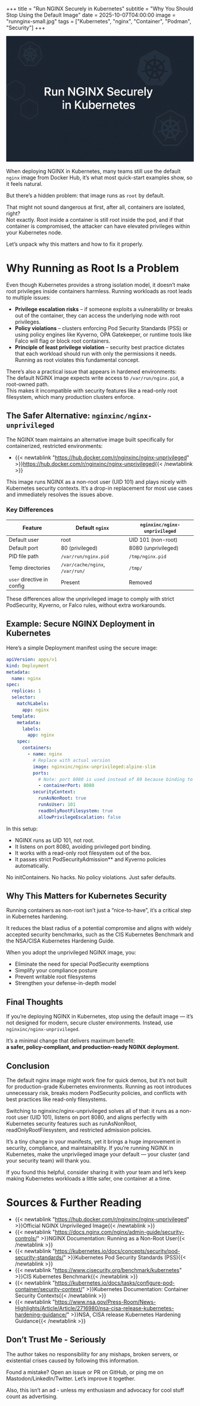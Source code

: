 +++
title = "Run NGINX Securely in Kubernetes"
subtitle = "Why You Should Stop Using the Default Image"
date = 2025-10-07T04:00:00
image = "runnginx-small.jpg"
tags = ["Kubernetes", "nginx", "Container", "Podman", "Security"]
+++

![Minimalistic dark-blue cover image with white text reading ‘Run NGINX Securely in Kubernetes,’ surrounded by abstract Kubernetes hexagon and wheel icons in soft blue tones.](./runnginx-small.jpg)

When deploying NGINX in Kubernetes, many teams still use the default `nginx` image from Docker Hub, it’s what most quick-start examples show, so it feels natural.  

But there’s a hidden problem: that image runs as `root` by default.  
  
That might not sound dangerous at first, after all, containers are isolated, right?  
Not exactly. Root inside a container is still root inside the pod, and if that container is compromised, the attacker can have elevated privileges within your Kubernetes node.  
  
Let’s unpack why this matters and how to fix it properly.

# Why Running as Root Is a Problem

Even though Kubernetes provides a strong isolation model, it doesn’t make root privileges inside containers harmless. Running workloads as root leads to multiple issues:

- **Privilege escalation risks** – if someone exploits a vulnerability or breaks out of the container, they can access the underlying node with root privileges.
- **Policy violations** – clusters enforcing Pod Security Standards (PSS) or using policy engines like Kyverno, OPA Gatekeeper, or runtime tools like Falco will flag or block root containers.
- **Principle of least privilege violation** – security best practice dictates that each workload should run with only the permissions it needs. Running as root violates this fundamental concept.

There’s also a practical issue that appears in hardened environments:  
The default NGINX image expects write access to `/var/run/nginx.pid`, a root-owned path.  
This makes it incompatible with security features like a read-only root filesystem, which many production clusters enforce.

## The Safer Alternative: `nginxinc/nginx-unprivileged`

The NGINX team maintains an alternative image built specifically for containerized, restricted environments:

- {{< newtablink "https://hub.docker.com/r/nginxinc/nginx-unprivileged" >}}https://hub.docker.com/r/nginxinc/nginx-unprivileged{{< /newtablink >}}

This image runs NGINX as a non-root user (UID 101) and plays nicely with Kubernetes security contexts.
It’s a drop-in replacement for most use cases and immediately resolves the issues above.

### Key Differences

| Feature                         | Default `nginx`                 | `nginxinc/nginx-unprivileged`   |
| ------------------------------- | ------------------------------- | ------------------------------- |
| Default user                    | root                            | UID 101 (non-root)              |
| Default port                    | 80 (privileged)                 | 8080 (unprivileged)             |
| PID file path                   | `/var/run/nginx.pid`            | `/tmp/nginx.pid`                |
| Temp directories                | `/var/cache/nginx`, `/var/run/` | `/tmp/`                         |
| `user` directive in config      | Present                         | Removed                         |

These differences allow the unprivileged image to comply with strict PodSecurity, Kyverno, or Falco rules, without extra workarounds.

## Example: Secure NGINX Deployment in Kubernetes

Here’s a simple Deployment manifest using the secure image:

```yaml
apiVersion: apps/v1
kind: Deployment
metadata:
  name: nginx
spec:
  replicas: 1
  selector:
    matchLabels:
      app: nginx
  template:
    metadata:
      labels:
        app: nginx
    spec:
      containers:
        - name: nginx
          # Replace with actual version
          image: nginxinc/nginx-unprivileged:alpine-slim
          ports:
            # Note: port 8080 is used instead of 80 because binding to ports <1024 requires root
            - containerPort: 8080
          securityContext:
            runAsNonRoot: true
            runAsUser: 101
            readOnlyRootFilesystem: true
            allowPrivilegeEscalation: false
```

In this setup:

- NGINX runs as UID 101, not root.
- It listens on port 8080, avoiding privileged port binding.
- It works with a read-only root filesystem out of the box.
- It passes strict PodSecurityAdmission** and Kyverno policies automatically.

No initContainers.
No hacks.
No policy violations.
Just safer defaults.

## Why This Matters for Kubernetes Security

Running containers as non-root isn’t just a “nice-to-have”, it’s a critical step in Kubernetes hardening.  

It reduces the blast radius of a potential compromise and aligns with widely accepted security benchmarks, such as the CIS Kubernetes Benchmark and the NSA/CISA Kubernetes Hardening Guide.

When you adopt the unprivileged NGINX image, you:
- Eliminate the need for special PodSecurity exemptions
- Simplify your compliance posture
- Prevent writable root filesystems
- Strengthen your defense-in-depth model

## Final Thoughts

If you’re deploying NGINX in Kubernetes, stop using the default image — it’s not designed for modern, secure cluster environments.
Instead, use `nginxinc/nginx-unprivileged`.

It’s a minimal change that delivers maximum benefit:  
**a safer, policy-compliant, and production-ready NGINX deployment.**

## Conclusion

The default nginx image might work fine for quick demos, but it’s not built for production-grade Kubernetes environments.
Running as root introduces unnecessary risk, breaks modern PodSecurity policies, and conflicts with best practices like read-only filesystems.

Switching to nginxinc/nginx-unprivileged solves all of that: it runs as a non-root user (UID 101), listens on port 8080, and aligns perfectly with Kubernetes security features such as runAsNonRoot, readOnlyRootFilesystem, and restricted admission policies.

It’s a tiny change in your manifests, yet it brings a huge improvement in security, compliance, and maintainability.
If you’re running NGINX in Kubernetes, make the unprivileged image your default — your cluster (and your security team) will thank you.

If you found this helpful, consider sharing it with your team and let’s keep making Kubernetes workloads a little safer, one container at a time.

# Sources & Further Reading
- {{< newtablink "https://hub.docker.com/r/nginxinc/nginx-unprivileged" >}}Official NGINX Unprivileged Image{{< /newtablink >}}
- {{< newtablink "https://docs.nginx.com/nginx/admin-guide/security-controls/" >}}NGINX Documentation: Running as a Non-Root User{{< /newtablink >}}
- {{< newtablink "https://kubernetes.io/docs/concepts/security/pod-security-standards/" >}}Kubernetes Pod Security Standards (PSS){{< /newtablink >}}
- {{< newtablink "https://www.cisecurity.org/benchmark/kubernetes" >}}CIS Kubernetes Benchmark{{< /newtablink >}}
- {{< newtablink "https://kubernetes.io/docs/tasks/configure-pod-container/security-context/" >}}Kubernetes Documentation: Container Security Contexts{{< /newtablink >}}
- {{< newtablink "https://www.nsa.gov/Press-Room/News-Highlights/Article/Article/2716980/nsa-cisa-release-kubernetes-hardening-guidance/" >}}NSA, CISA release Kubernetes Hardening Guidance{{< /newtablink >}}

## Don’t Trust Me - Seriously

The author takes no responsibility for any mishaps, broken servers, or existential crises caused by following this information.

Found a mistake? Open an issue or PR on GitHub, or ping me on Mastodon/LinkedIn/Twitter. Let’s improve it together.

Also, this isn’t an ad - unless my enthusiasm and advocacy for cool stuff count as advertising.
